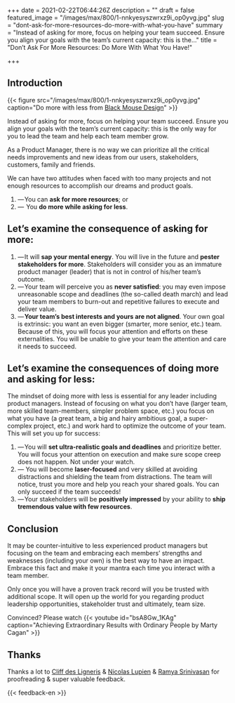 +++
date = 2021-02-22T06:44:26Z
description = ""
draft = false
featured_image = "/images/max/800/1-nnkyesyszwrxz9i_op0yvg.jpg"
slug = "dont-ask-for-more-resources-do-more-with-what-you-have"
summary = "Instead of asking for more, focus on helping your team succeed. Ensure you align your goals with the team’s current capacity: this is the…"
title = "Don’t Ask For More Resources: Do More With What You Have!"

+++

## Introduction
{{< figure src="/images/max/800/1-nnkyesyszwrxz9i_op0yvg.jpg" caption="Do more with less from [Black Mouse Design](https://blackmousedesign.com.au/)" >}}

Instead of asking for more, focus on helping your team succeed. Ensure you align your goals with the team’s current capacity: this is the only way for you to lead the team and help each team member grow.

As a Product Manager, there is no way we can prioritize all the critical needs improvements and new ideas from our users, stakeholders, customers, family and friends.

We can have two attitudes when faced with too many projects and not enough resources to accomplish our dreams and product goals.

1. — You can **ask for more resources**; or
2. —  You **do more while asking for less**.

## Let’s examine the consequence of asking for more:

1. — It will **sap your mental energy**. You will live in the future and **pester stakeholders for more**. Stakeholders will consider you as an immature product manager (leader) that is not in control of his/her team’s outcome.
2. — Your team will perceive you as **never satisfied**: you may even impose unreasonable scope and deadlines (the so-called death march) and lead your team members to burn-out and repetitive failures to execute and deliver value.
3. — **Your team’s best interests and yours are not aligned**. Your own goal is extrinsic: you want an even bigger (smarter, more senior, etc.) team. Because of this, you will focus your attention and efforts on these externalities. You will be unable to give your team the attention and care it needs to succeed.

## Let’s examine the consequences of doing more and asking for less:

The mindset of doing more with less is essential for any leader including product managers. Instead of focusing on what you don’t have (larger team, more skilled team-members, simpler problem space, etc.) you focus on what you have (a great team, a big and hairy ambitious goal, a super-complex project, etc.) and work hard to optimize the outcome of your team. This will set you up for success:

1. — You will **set ultra-realistic goals and deadlines** and prioritize better. You will focus your attention on execution and make sure scope creep does not happen. Not under your watch.
2. — You will become **laser-focused** and very skilled at avoiding distractions and shielding the team from distractions. The team will notice, trust you more and help you reach your shared goals. You can only succeed if the team succeeds!
3. — Your stakeholders will be **positively impressed** by your ability to **ship tremendous value with few resources**.

## Conclusion

It may be counter-intuitive to less experienced product managers but focusing on the team and embracing each members’ strengths and weaknesses (including your own) is the best way to have an impact. Embrace this fact and make it your mantra each time you interact with a team member.

Only once you will have a proven track record will you be trusted with additional scope. It will open up the world for you regarding product leadership opportunities, stakeholder trust and ultimately, team size.

Convinced? Please watch {{< youtube id="bsA8Gw_1KAg" caption="Achieving Extraordinary Results with Ordinary People by Marty Cagan" >}}

## Thanks
Thanks a lot to [Cliff des Ligneris](https://medium.com/u/362e2fccaee7) & [Nicolas Lupien](https://medium.com/u/ca4d76503477) & [Ramya Srinivasan](https://medium.com/u/80d61a6661cb) for proofreading & super valuable feedback.

{{< feedback-en >}}
